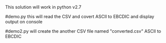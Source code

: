 This solution will work in python v2.7

#demo.py 
 this will read the CSV and covert ASCII to EBCDIC and display output on console 
 
 #demo2.py 
 will create the another CSV file named "converted.csv" ASCII to EBCDIC
